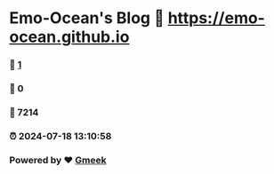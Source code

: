 # Emo-Ocean's Blog :link: https://emo-ocean.github.io 
### :page_facing_up: [1](https://emo-ocean.github.io/tag.html) 
### :speech_balloon: 0 
### :hibiscus: 7214 
### :alarm_clock: 2024-07-18 13:10:58 
### Powered by :heart: [Gmeek](https://github.com/Meekdai/Gmeek)
